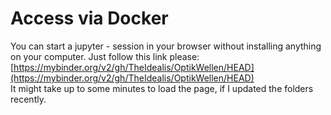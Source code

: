 # Access via Docker

You can start a jupyter - session in your browser without installing anything on your computer. Just follow this link please:
[https://mybinder.org/v2/gh/TheIdealis/OptikWellen/HEAD](https://mybinder.org/v2/gh/TheIdealis/OptikWellen/HEAD)  
It might take up to some minutes to load the page, if I updated the folders recently.
